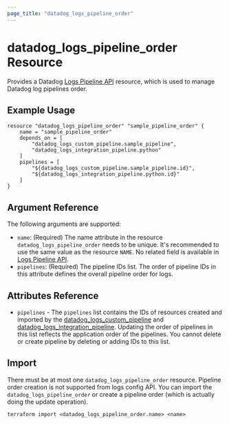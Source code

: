 ```yaml
---
page_title: "datadog_logs_pipeline_order"
---
```


# datadog_logs_pipeline_order Resource

Provides a Datadog [Logs Pipeline API](https://docs.datadoghq.com/api/v1/logs-pipelines/) resource, which is used to manage Datadog log pipelines order.

## Example Usage

```hcl
resource "datadog_logs_pipeline_order" "sample_pipeline_order" {
    name = "sample_pipeline_order"
    depends_on = [
        "datadog_logs_custom_pipeline.sample_pipeline",
        "datadog_logs_integration_pipeline.python"
    ]
    pipelines = [
        "${datadog_logs_custom_pipeline.sample_pipeline.id}",
        "${datadog_logs_integration_pipeline.python.id}"
    ]
}
```

## Argument Reference

The following arguments are supported:

- `name`: (Required) The name attribute in the resource `datadog_logs_pipeline_order` needs to be unique. It's recommended to use the same value as the resource `NAME`. No related field is available in [Logs Pipeline API](https://docs.datadoghq.com/api/v1/logs-pipelines/#get-pipeline-orderr).
- `pipelines`: (Required) The pipeline IDs list. The order of pipeline IDs in this attribute defines the overall pipeline order for logs.

## Attributes Reference

- `pipelines` - The `pipelines` list contains the IDs of resources created and imported by the [datadog_logs_custom_pipeline](logs_custom_pipeline.html#datadog_logs_custom_pipeline) and [datadog_logs_integration_pipeline](logs_integration_pipeline.html#datadog_logs_integration_pipeline). Updating the order of pipelines in this list reflects the application order of the pipelines. You cannot delete or create pipeline by deleting or adding IDs to this list.

## Import

There must be at most one `datadog_logs_pipeline_order` resource. Pipeline order creation is not supported from logs config API. You can import the `datadog_logs_pipeline_order` or create a pipeline order (which is actually doing the update operation).

```
terraform import <datadog_logs_pipeline_order.name> <name>
```
